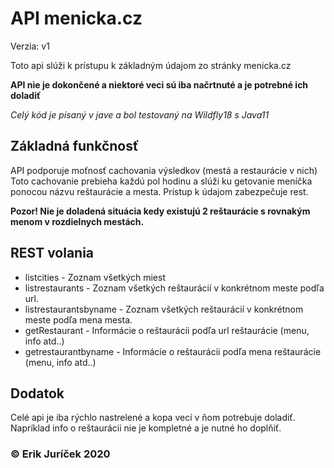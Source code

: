 # API menicka.cz
Verzia: v1

Toto api slúži k prístupu k základným údajom zo stránky menicka.cz

**API nie je dokončené a niektoré veci sú iba načrtnuté a je potrebné ich doladiť**

*Celý kód je písaný v jave a bol testovaný na Wildfly18 s Java11*

## Základná funkčnosť
API podporuje moťnosť cachovania výsledkov (mestá a restaurácie v nich)
Toto cachovanie prebieha každú pol hodinu a slúži ku getovanie meníčka ponocou názvu reštaurácie a mesta.
Prístup k údajom zabezpečuje rest.

**Pozor! Nie je doladená situácia kedy existujú 2 reštaurácie s rovnakým menom v rozdielnych mestách.**

## REST volania
- listcities - Zoznam všetkých miest
- listrestaurants - Zoznam všetkých reštaurácií v konkrétnom meste podľa url. 
- listrestaurantsbyname - Zoznam všetkých reštaurácií v konkrétnom meste podľa mena mesta. 
- getRestaurant - Informácie o reštaurácii podľa url reštaurácie (menu, info atd..)
- getrestaurantbyname -  Informácie o reštaurácii podľa mena reštaurácie (menu, info atd..)


## Dodatok
Celé api je iba rýchlo nastrelené a kopa vecí v ňom potrebuje doladiť. Napríklad info o reštaurácii nie je kompletné a je nutné ho doplňiť. 


### © Erik Juríček 2020
